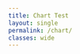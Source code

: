 ```yaml
---
title: Chart Test
layout: single
permalink: /chart/
classes: wide
---
```


<html>
  <head>
    <script type="text/javascript" src="https://www.gstatic.com/charts/loader.js"></script>

<script type="text/javascript">
  google.charts.load("current", {packages:["timeline"]});
  google.charts.setOnLoadCallback(drawChart);
  function drawChart() {

    var container = document.getElementById('Computer Timeline');
    var chart = new google.visualization.Timeline(container);
    var dataTable = new google.visualization.DataTable();

    dataTable.addColumn({ type: 'string', id: 'Position' });
    dataTable.addColumn({ type: 'string', id: 'Name' });
    dataTable.addColumn({ type: 'date', id: 'Start' });
    dataTable.addColumn({ type: 'date', id: 'End' });
    dataTable.addRows([

      [ 'CPU', 'Intel Core 2 Duo E6750 2.66GHz', new Date(2007, 7, 25), new Date(2011, 8, 19) ],
      [ 'CPU', 'Intel Pentium E6600', new Date(2011, 8, 19), new Date(2012, 11, 27) ],
      [ 'CPU', 'Intel i5 3570k', new Date(2012, 11, 27), new Date() ],

      [ 'Motherboard', 'ASUS A7M-266', new Date(1999, 0, 1), new Date(2007, 7, 25) ],
      [ 'Motherboard', 'ASUS P5B Socket 775', new Date(2007, 7, 25), new Date(2010, 7, 24) ],      
      [ 'Motherboard', 'Asus P5Q SE Plus Socket 775', new Date(2010, 7, 24), new Date(2012, 11, 27) ],  
      [ 'Motherboard', 'Asus P8Z77-V Motherboard LGA 1150', new Date(2012, 11, 27), new Date() ],       
      
      [	'GPU',	'PalitDaytona nVidia Riva TNT2 m64', new Date(1999, 0, 1), new Date(2001, 0, 1) ],
 	  [	'GPU',	'Geforce 4 440mx', new Date(2001, 0, 1), new Date(2004, 0, 1) ],
 	  [	'GPU',	'Sapphire 9800 Pro', new Date(2004, 0, 1), new Date(2006, 0, 1) ],     
	  [	'GPU',	'BFG 7800 GS OC 256MB', new Date(2006, 0, 1), new Date(2007, 8, 22) ],
	  [	'GPU',	'EVGA 8800GTS 320MB', new Date(2007, 8, 22), new Date(2012, 11, 27) ],
	  [	'GPU',	'EVGA GTX 670 2GB', new Date(2012, 11, 27), new Date(2016, 7, 8) ],
	  //[	'GPU',	'EVGA GTX 670 2GB', new Date(2014, 6, 9), new Date(2016, 7, 8)], 
      //[	'GPU',	'MSI 1080 Armor OC 8GB', new Date(2016, 7, 8), Date() ],
     ]);

    chart.draw(dataTable);
  }
</script>


  </head>
  <body>
    <div id="Computer Timeline" style="height: 200px;"></div>
  </body>
</html>